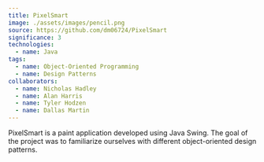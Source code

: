 ```yaml
---
title: PixelSmart
image: ./assets/images/pencil.png
source: https://github.com/dm06724/PixelSmart
significance: 3
technologies:
  - name: Java
tags:
  - name: Object-Oriented Programming
  - name: Design Patterns
collaborators:
  - name: Nicholas Hadley
  - name: Alan Harris
  - name: Tyler Hodzen
  - name: Dallas Martin
---
```


PixelSmart is a paint application developed using Java Swing. The goal of the project was to familiarize ourselves with different object-oriented design patterns. 